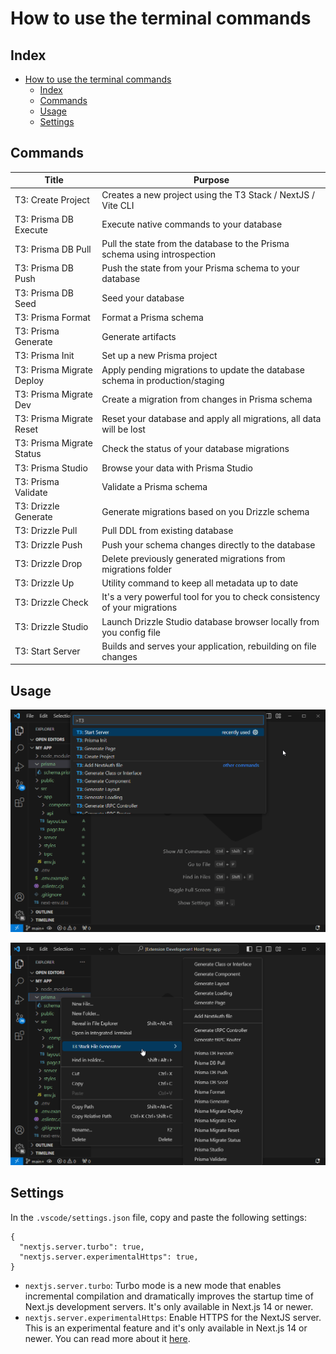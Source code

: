 # How to use the terminal commands

## Index

- [How to use the terminal commands](#how-to-use-the-terminal-commands)
  - [Index](#index)
  - [Commands](#commands)
  - [Usage](#usage)
  - [Settings](#settings)

## Commands

| Title                     | Purpose                                                                      |
| ------------------------- | ---------------------------------------------------------------------------- |
| T3: Create Project        | Creates a new project using the T3 Stack / NextJS / Vite CLI                 |
| T3: Prisma DB Execute     | Execute native commands to your database                                     |
| T3: Prisma DB Pull        | Pull the state from the database to the Prisma schema using introspection    |
| T3: Prisma DB Push        | Push the state from your Prisma schema to your database                      |
| T3: Prisma DB Seed        | Seed your database                                                           |
| T3: Prisma Format         | Format a Prisma schema                                                       |
| T3: Prisma Generate       | Generate artifacts                                                           |
| T3: Prisma Init           | Set up a new Prisma project                                                  |
| T3: Prisma Migrate Deploy | Apply pending migrations to update the database schema in production/staging |
| T3: Prisma Migrate Dev    | Create a migration from changes in Prisma schema                             |
| T3: Prisma Migrate Reset  | Reset your database and apply all migrations, all data will be lost          |
| T3: Prisma Migrate Status | Check the status of your database migrations                                 |
| T3: Prisma Studio         | Browse your data with Prisma Studio                                          |
| T3: Prisma Validate       | Validate a Prisma schema                                                     |
| T3: Drizzle Generate      | Generate migrations based on you Drizzle schema                              |
| T3: Drizzle Pull          | Pull DDL from existing database                                              |
| T3: Drizzle Push          | Push your schema changes directly to the database                            |
| T3: Drizzle Drop          | Delete previously generated migrations from migrations folder                |
| T3: Drizzle Up            | Utility command to keep all metadata up to date                              |
| T3: Drizzle Check         | It's a very powerful tool for you to check consistency of your migrations    |
| T3: Drizzle Studio        | Launch Drizzle Studio database browser locally from you config file          |
| T3: Start Server          | Builds and serves your application, rebuilding on file changes               |

## Usage

![commands](https://raw.githubusercontent.com/ManuelGil/vscode-nextjs-generator/main/docs/images/commands.png)

![menu-prisma](https://raw.githubusercontent.com/ManuelGil/vscode-nextjs-generator/main/docs/images/menu-prisma.png)

## Settings

In the `.vscode/settings.json` file, copy and paste the following settings:

```jsonc
{
  "nextjs.server.turbo": true,
  "nextjs.server.experimentalHttps": true,
}
```

- `nextjs.server.turbo`: Turbo mode is a new mode that enables incremental compilation and dramatically improves the startup time of Next.js development servers. It's only available in Next.js 14 or newer.
- `nextjs.server.experimentalHttps`: Enable HTTPS for the NextJS server. This is an experimental feature and it's only available in Next.js 14 or newer. You can read more about it [here](https://nextjs.org/docs/pages/api-reference/next-cli#https-for-local-development).
